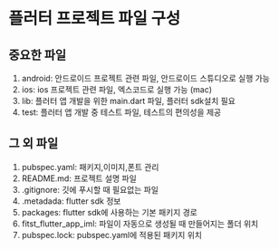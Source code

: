 # 플러터 프로젝트 파일 구성
## 중요한 파일
1. android: 안드로이드 프로젝트 관련 파일, 안드로이드 스튜디오로 실행 가능
2. ios: ios 프로젝트 관련 파일, 엑스코드로 실행 가능 (mac)
3. lib: 플러터 앱 개발을 위한 main.dart 파일, 플러터 sdk설치 필요
4. test: 플러터 앱 개발 중 테스트 파일, 테스트의 편의성을 제공

## 그 외 파일
1. pubspec.yaml: 패키지,이미지,폰트 관리
2. README.md: 프로젝트 설명 파일
3. .gitignore: 깃에 푸시할 때 필요없는 파일
4. .metadada: flutter sdk 정보
5. packages: flutter sdk에 사용하는 기본 패키지 경로
6. fitst_flutter_app_iml: 파일이 자동으로 생성될 때 만들어지는 폴더 위치
7. pubspec.lock: pubspec.yaml에 적용된 패키지 위치 
